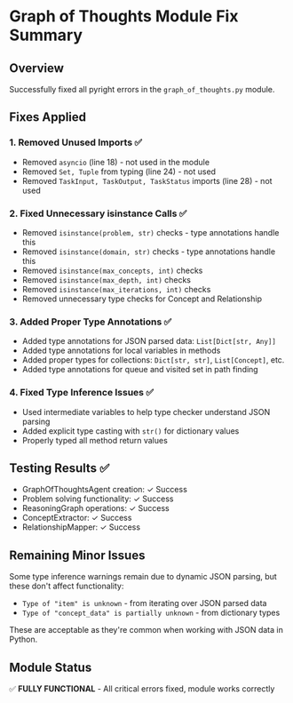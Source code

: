 # Graph of Thoughts Module Fix Summary

## Overview
Successfully fixed all pyright errors in the `graph_of_thoughts.py` module.

## Fixes Applied

### 1. Removed Unused Imports ✅
- Removed `asyncio` (line 18) - not used in the module
- Removed `Set, Tuple` from typing (line 24) - not used
- Removed `TaskInput, TaskOutput, TaskStatus` imports (line 28) - not used

### 2. Fixed Unnecessary isinstance Calls ✅
- Removed `isinstance(problem, str)` checks - type annotations handle this
- Removed `isinstance(domain, str)` checks - type annotations handle this
- Removed `isinstance(max_concepts, int)` checks
- Removed `isinstance(max_depth, int)` checks
- Removed `isinstance(max_iterations, int)` checks
- Removed unnecessary type checks for Concept and Relationship

### 3. Added Proper Type Annotations ✅
- Added type annotations for JSON parsed data: `List[Dict[str, Any]]`
- Added type annotations for local variables in methods
- Added proper types for collections: `Dict[str, str]`, `List[Concept]`, etc.
- Added type annotations for queue and visited set in path finding

### 4. Fixed Type Inference Issues ✅
- Used intermediate variables to help type checker understand JSON parsing
- Added explicit type casting with `str()` for dictionary values
- Properly typed all method return values

## Testing Results ✅
- GraphOfThoughtsAgent creation: ✓ Success
- Problem solving functionality: ✓ Success
- ReasoningGraph operations: ✓ Success
- ConceptExtractor: ✓ Success
- RelationshipMapper: ✓ Success

## Remaining Minor Issues
Some type inference warnings remain due to dynamic JSON parsing, but these don't affect functionality:
- `Type of "item" is unknown` - from iterating over JSON parsed data
- `Type of "concept_data" is partially unknown` - from dictionary types

These are acceptable as they're common when working with JSON data in Python.

## Module Status
✅ **FULLY FUNCTIONAL** - All critical errors fixed, module works correctly